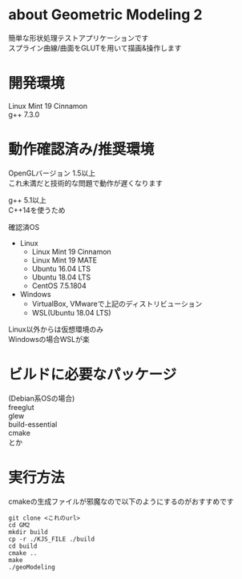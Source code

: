 # about Geometric Modeling 2
簡単な形状処理テストアプリケーションです  
スプライン曲線/曲面をGLUTを用いて描画&操作します  
  
# 開発環境
Linux Mint 19 Cinnamon  
g++ 7.3.0

# 動作確認済み/推奨環境
OpenGLバージョン 1.5以上  
これ未満だと技術的な問題で動作が遅くなります  

g++ 5.1以上  
C++14を使うため  

確認済OS  
- Linux  
  * Linux Mint 19 Cinnamon  
  * Linux Mint 19 MATE  
  * Ubuntu 16.04 LTS  
  * Ubuntu 18.04 LTS  
  * CentOS 7.5.1804
- Windows  
  * VirtualBox, VMwareで上記のディストリビューション  
  * WSL(Ubuntu 18.04 LTS)  
  
Linux以外からは仮想環境のみ  
Windowsの場合WSLが楽  
  
# ビルドに必要なパッケージ
(Debian系OSの場合)  
freeglut  
glew  
build-essential  
cmake  
とか  

# 実行方法
cmakeの生成ファイルが邪魔なので以下のようにするのがおすすめです  
```  
git clone <これのurl>  
cd GM2  
mkdir build  
cp -r ./KJS_FILE ./build  
cd build  
cmake ..  
make  
./geoModeling  
```  
